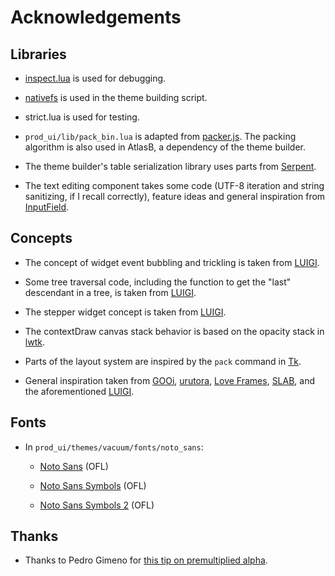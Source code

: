 # Acknowledgements

## Libraries

* [inspect.lua](https://github.com/kikito/inspect.lua) is used for debugging.

* [nativefs](https://github.com/EngineerSmith/nativefs/tree/main) is used in the theme building script.

* strict.lua is used for testing.

* `prod_ui/lib/pack_bin.lua` is adapted from [packer.js](https://github.com/jakesgordon/bin-packing/blob/master/js/packer.js). The packing algorithm is also used in AtlasB, a dependency of the theme builder.

* The theme builder's table serialization library uses parts from [Serpent](https://github.com/pkulchenko/serpent).

* The text editing component takes some code (UTF-8 iteration and string sanitizing, if I recall correctly), feature ideas and general inspiration from [InputField](https://github.com/ReFreezed/InputField/tree/master).


## Concepts

* The concept of widget event bubbling and trickling is taken from [LUIGI](http://airstruck.github.io/luigi/doc/classes/Widget.html#Widget:bubbleEvent).

* Some tree traversal code, including the function to get the "last" descendant in a tree, is taken from [LUIGI](https://github.com/airstruck/luigi/blob/gh-pages/luigi/widget.lua#L375).

* The stepper widget concept is taken from [LUIGI](http://airstruck.github.io/luigi/doc/widgets/stepper.html).

* The contextDraw canvas stack behavior is based on the opacity stack in [lwtk](https://github.com/osch/lua-lwtk).

* Parts of the layout system are inspired by the `pack` command in [Tk](https://www.tcl.tk/).

* General inspiration taken from [GOOi](https://github.com/gustavostuff/gooi), [urutora](https://github.com/gustavostuff/urutora), [Love Frames](https://github.com/linux-man/LoveFrames), [SLAB](https://github.com/flamendless/Slab), and the aforementioned [LUIGI](https://github.com/airstruck/luigi).


## Fonts

* In `prod_ui/themes/vacuum/fonts/noto_sans`:

	* [Noto Sans](https://fonts.google.com/noto/specimen/Noto+Sans) (OFL)

	* [Noto Sans Symbols](https://fonts.google.com/noto/specimen/Noto+Sans+Symbols) (OFL)

	* [Noto Sans Symbols 2](https://fonts.google.com/noto/specimen/Noto+Sans+Symbols+2) (OFL)


## Thanks

* Thanks to Pedro Gimeno for [this tip on premultiplied alpha](https://love2d.org/forums/viewtopic.php?p=254694#p254694).
